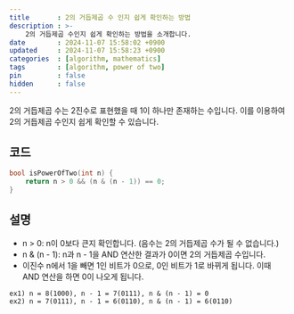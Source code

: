 ```yaml
---
title       : 2의 거듭제곱 수 인지 쉽게 확인하는 방법
description : >-
    2의 거듭제곱 수인지 쉽게 확인하는 방법을 소개합니다.
date        : 2024-11-07 15:58:02 +0900
updated     : 2024-11-07 15:58:23 +0900
categories  : [algorithm, mathematics]
tags        : [algorithm, power of two]
pin         : false
hidden      : false
---
```


2의 거듭제곱 수는 2진수로 표현했을 때 1이 하나만 존재하는 수입니다. 이를 이용하여 2의 거듭제곱 수인지 쉽게 확인할 수 있습니다.

## 코드
```cpp
bool isPowerOfTwo(int n) {
    return n > 0 && (n & (n - 1)) == 0;
}
```

## 설명
- n > 0: n이 0보다 큰지 확인합니다. (음수는 2의 거듭제곱 수가 될 수 없습니다.)
- n & (n - 1): n과 n - 1을 AND 연산한 결과가 0이면 2의 거듭제곱 수입니다.
- 이진수 n에서 1을 빼면 1인 비트가 0으로, 0인 비트가 1로 바뀌게 됩니다. 이때 AND 연산을 하면 0이 나오게 됩니다.

```plaintext
ex1) n = 8(1000), n - 1 = 7(0111), n & (n - 1) = 0
ex2) n = 7(0111), n - 1 = 6(0110), n & (n - 1) = 6(0110)
```